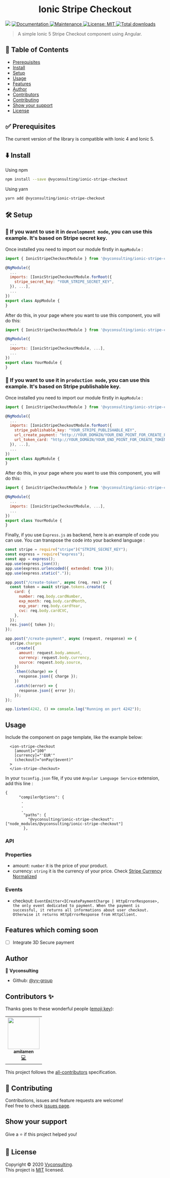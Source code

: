 <h1 align="center">Ionic Stripe Checkout</h1>
<p>
  <img src="https://img.shields.io/badge/version-0.1.2-blue.svg?cacheSeconds=2592000" />
  <a href="https://github.com/vy-group/ionic-stripe-checkout#readme">
    <img alt="Documentation" src="https://img.shields.io/badge/documentation-yes-brightgreen.svg" target="_blank" />
  </a>
  <a href="https://github.com/vy-group/ionic-stripe-checkout/graphs/commit-activity">
    <img alt="Maintenance" src="https://img.shields.io/badge/Maintained%3F-yes-green.svg" target="_blank" />
  </a>
  <a href="https://github.com/vy-group/ionic-stripe-checkout/blob/master/LICENSE">
    <img alt="License: MIT" src="https://img.shields.io/badge/License-MIT-yellow.svg" target="_blank" />
  </a>
   <a href="https://www.npmjs.com/package/@vyconsulting/ionic-stripe-checkout">
    <img alt="Total downloads" src="https://img.shields.io/npm/dt/@vyconsulting/ionic-stripe-checkout?style=plastic" target="_blank" />
  </a>
</p>

> A simple Ionic 5 Stripe Checkout component using Angular.

<!-- ### 🏠 [Homepage](https://github.com/vy-group/ionic-stripe-checkout) -->

## 📝 Table of Contents

- [Prerequisites](#prerequisites)
- [Install](#install)
- [Setup](#setup)
- [Usage](#usage)
- [Features](#features)
- [Author](#author)
- [Contributors](#contributors)
- [Contributing](#contributing)
- [Show your support](#support)
- [License](#license)

## ✅ Prerequisites <a name = "prerequisites"></a>

The current version of the library is compatible with Ionic 4 and Ionic 5.

## ⬇️ Install <a name = "install"></a>

Using npm

```sh
npm install --save @vyconsulting/ionic-stripe-checkout
```

Using yarn

```sh
yarn add @vyconsulting/ionic-stripe-checkout
```

## 🛠 Setup <a name = "setup"></a>

### 🚀 If you want to use it in `development mode`, you can use this example. It's based on Stripe secret key.

Once installed you need to import our module firstly in `AppModule` :

```js
import { IonicStripeCheckoutModule } from '@vyconsulting/ionic-stripe-checkout';

@NgModule({
  ...
  imports: [IonicStripeCheckoutModule.forRoot({
    stripe_secret_key: "YOUR_STRIPE_SECRET_KEY",
  }), ...],
  ...
})
export class AppModule {
}
```

After do this, in your page where you want to use this component, you will do this:

```js
import { IonicStripeCheckoutModule } from '@vyconsulting/ionic-stripe-checkout';

@NgModule({
  ...
  imports: [IonicStripeCheckoutModule, ...],
  ...
})
export class YourModule {
}
```

### 🚀 If you want to use it in `production mode`, you can use this example. It's based on Stripe publishable key.

Once installed you need to import our module firstly in `AppModule` :

```js
import { IonicStripeCheckoutModule } from '@vyconsulting/ionic-stripe-checkout';

@NgModule({
  ...
  imports: [IonicStripeCheckoutModule.forRoot({
    stripe_publishable_key: "YOUR_STRIPE_PUBLISHABLE_KEY",
    url_create_payment: "http://YOUR_DOMAIN/YOUR_END_POINT_FOR_CREATE_PAYMENT",
    url_token_card: "http://YOUR_DOMAIN/YOUR_END_POINT_FOR_CREATE_TOKEN",
  }), ...],
  ...
})
export class AppModule {
}
```

After do this, in your page where you want to use this component, you will do this:

```js
import { IonicStripeCheckoutModule } from '@vyconsulting/ionic-stripe-checkout';

@NgModule({
  ...
  imports: [IonicStripeCheckoutModule, ...],
  ...
})
export class YourModule {
}
```

Finally, if you use `Express.js` as backend, here is an example of code you can use. You can transpose the code into your backend language :

```js
const stripe = require("stripe")("STRIPE_SECRET_KEY");
const express = require("express");
const app = express();
app.use(express.json());
app.use(express.urlencoded({ extended: true }));
app.use(express.static("."));

app.post("/create-token", async (req, res) => {
  const token = await stripe.tokens.create({
    card: {
      number: req.body.cardNumber,
      exp_month: req.body.cardMonth,
      exp_year: req.body.cardYear,
      cvc: req.body.cardCVC,
    },
  });
  res.json({ token });
});

app.post("/create-payment", async (request, response) => {
  stripe.charges
    .create({
      amount: request.body.amount,
      currency: request.body.currency,
      source: request.body.source,
    })
    .then((charge) => {
      response.json({ charge });
    })
    .catch((error) => {
      response.json({ error });
    });
});

app.listen(4242, () => console.log("Running on port 4242"));
```

## Usage <a name = "usage"></a>

Include the component on page template, like the example below:

```
  <ion-stripe-checkout
    [amount]="100"
    [currency]="'EUR'"
    (checkout)="onPay($event)"
  >
  </ion-stripe-checkout>
```

In your `tsconfig.json` file, if you use `Angular Language Service` extension, add this line :

```
{
      "compilerOptions": {
       .
       .
       .
        "paths": {
          "@vyconsulting/ionic-stripe-checkout": ["node_modules/@vyconsulting/ionic-stripe-checkout"]
        },
```

### API

### Properties

- amount: `number` it is the price of your product.
- currency: `string` it is the currency of your price. Check [Stripe Currency Normalized](https://stripe.com/docs/currencies)

### Events

- checkout: `EventEmitter<ICreatePaymentCharge | HttpErrorResponse>, the only event dedicated to payment. When the payment is successful, it returns all informations about user checkout. Otherwise it returns HttpErrorResponse from HttpClient.`

## Features which coming soon <a name = "features"></a>

- [ ] Integrate 3D Secure payment

## Author <a name = "author"></a>

👤 **Vyconsulting**

- Github: [@vy-group](https://github.com/vy-group)

## Contributors ✨ <a name = "contributors"></a>

Thanks goes to these wonderful people ([emoji key](https://allcontributors.org/docs/en/emoji-key)):

<!-- ALL-CONTRIBUTORS-LIST:START - Do not remove or modify this section -->
<!-- prettier-ignore-start -->
<!-- markdownlint-disable -->
<table>
  <tr>
    <td align="center"><a href="https://github.com/amilamen"><img src="https://avatars1.githubusercontent.com/u/46297789?s=400&u=03563203ec0290dd65dded1ad75c4c5e4adb7be4&v=4" width="100px;" alt=""/><br /><sub><b>amilamen</b></sub></a><br /><a href="https://github.com/vy-group/ionic-stripe-checkout/commits?author=amilamen" title="Code">💻</a></td>
  </tr>
</table>

This project follows the [all-contributors](https://github.com/all-contributors/all-contributors) specification.

## 🤝 Contributing <a name = "contributing"></a>

Contributions, issues and feature requests are welcome!<br />Feel free to check [issues page](https://github.com/vy-group/ionic-stripe-checkout/issues).

## Show your support <a name = "support"></a>

Give a ⭐️ if this project helped you!

## 📝 License <a name = "license"></a>

Copyright © 2020 [Vyconsulting](https://github.com/vy-group).<br />
This project is [MIT](https://github.com/vy-group/ionic-stripe-checkout/blob/master/LICENSE) licensed.
